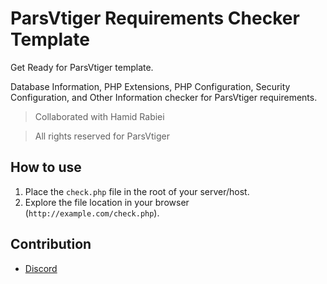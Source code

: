 # ParsVtiger Requirements Checker Template
Get Ready for ParsVtiger template.

Database Information, PHP Extensions, PHP Configuration, Security Configuration, and Other Information checker for ParsVtiger requirements.

> Collaborated with Hamid Rabiei

> All rights reserved for ParsVtiger

## How to use
1. Place the `check.php` file in the root of your server/host.
2. Explore the file location in your browser (`http://example.com/check.php`).

## Contribution
- [Discord](https://discord.gg/2JjvhAk)
